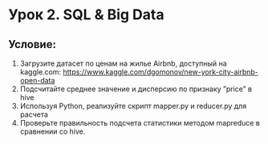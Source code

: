 # Урок 2. SQL & Big Data
## Условие:
1. Загрузите датасет по ценам на жилье Airbnb, доступный на kaggle.com: https://www.kaggle.com/dgomonov/new-york-city-airbnb-open-data
2. Подсчитайте среднее значение и дисперсию по признаку ”price” в hive
3. Используя Python, реализуйте скрипт mapper.py и reducer.py для расчета
4. Проверьте правильность подсчета статистики методом mapreduce в сравнении со hive.